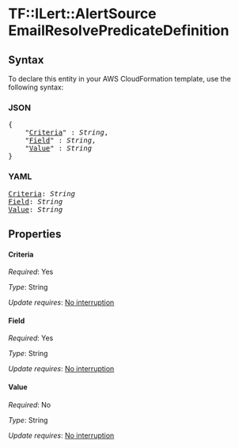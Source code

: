 # TF::ILert::AlertSource EmailResolvePredicateDefinition

## Syntax

To declare this entity in your AWS CloudFormation template, use the following syntax:

### JSON

<pre>
{
    "<a href="#criteria" title="Criteria">Criteria</a>" : <i>String</i>,
    "<a href="#field" title="Field">Field</a>" : <i>String</i>,
    "<a href="#value" title="Value">Value</a>" : <i>String</i>
}
</pre>

### YAML

<pre>
<a href="#criteria" title="Criteria">Criteria</a>: <i>String</i>
<a href="#field" title="Field">Field</a>: <i>String</i>
<a href="#value" title="Value">Value</a>: <i>String</i>
</pre>

## Properties

#### Criteria

_Required_: Yes

_Type_: String

_Update requires_: [No interruption](https://docs.aws.amazon.com/AWSCloudFormation/latest/UserGuide/using-cfn-updating-stacks-update-behaviors.html#update-no-interrupt)

#### Field

_Required_: Yes

_Type_: String

_Update requires_: [No interruption](https://docs.aws.amazon.com/AWSCloudFormation/latest/UserGuide/using-cfn-updating-stacks-update-behaviors.html#update-no-interrupt)

#### Value

_Required_: No

_Type_: String

_Update requires_: [No interruption](https://docs.aws.amazon.com/AWSCloudFormation/latest/UserGuide/using-cfn-updating-stacks-update-behaviors.html#update-no-interrupt)

